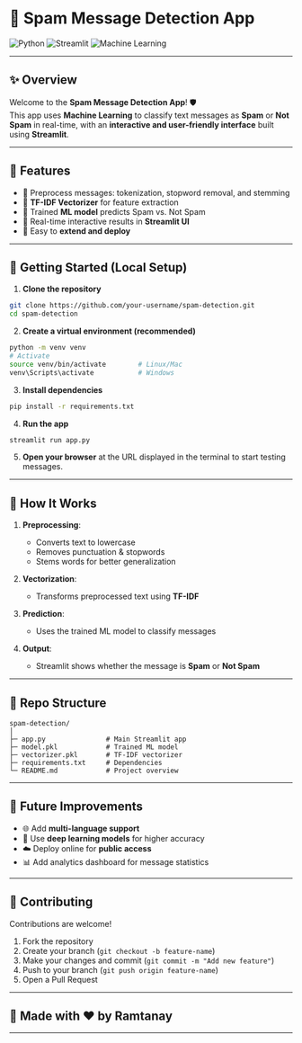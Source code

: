 
# 📨 Spam Message Detection App

![Python](https://img.shields.io/badge/Python-3.10-blue?style=for-the-badge&logo=python)
![Streamlit](https://img.shields.io/badge/Streamlit-1.28-orange?style=for-the-badge&logo=streamlit)
![Machine Learning](https://img.shields.io/badge/ML-Scikit--Learn-green?style=for-the-badge)

---

## ✨ Overview
Welcome to the **Spam Message Detection App**! 🛡️  
This app uses **Machine Learning** to classify text messages as **Spam** or **Not Spam** in real-time, with an **interactive and user-friendly interface** built using **Streamlit**.

---

## 🌟 Features
- 🔹 Preprocess messages: tokenization, stopword removal, and stemming  
- 🔹 **TF-IDF Vectorizer** for feature extraction  
- 🔹 Trained **ML model** predicts Spam vs. Not Spam  
- 🔹 Real-time interactive results in **Streamlit UI**  
- 🔹 Easy to **extend and deploy**  

---


## 🚀 Getting Started (Local Setup)
1. **Clone the repository**
```bash
git clone https://github.com/your-username/spam-detection.git
cd spam-detection
````

2. **Create a virtual environment (recommended)**

```bash
python -m venv venv
# Activate
source venv/bin/activate        # Linux/Mac
venv\Scripts\activate           # Windows
```

3. **Install dependencies**

```bash
pip install -r requirements.txt
```

4. **Run the app**

```bash
streamlit run app.py
```

5. **Open your browser** at the URL displayed in the terminal to start testing messages.

---

## 🧠 How It Works

1. **Preprocessing**:

   * Converts text to lowercase
   * Removes punctuation & stopwords
   * Stems words for better generalization

2. **Vectorization**:

   * Transforms preprocessed text using **TF-IDF**

3. **Prediction**:

   * Uses the trained ML model to classify messages

4. **Output**:

   * Streamlit shows whether the message is **Spam** or **Not Spam**

---

## 📁 Repo Structure

```
spam-detection/
│
├─ app.py               # Main Streamlit app
├─ model.pkl            # Trained ML model
├─ vectorizer.pkl       # TF-IDF vectorizer
├─ requirements.txt     # Dependencies
└─ README.md            # Project overview
```

---

## 🔮 Future Improvements

* 🌐 Add **multi-language support**
* 🤖 Use **deep learning models** for higher accuracy
* ☁️ Deploy online for **public access**
* 📊 Add analytics dashboard for message statistics

---

## 🤝 Contributing

Contributions are welcome!

1. Fork the repository
2. Create your branch (`git checkout -b feature-name`)
3. Make your changes and commit (`git commit -m "Add new feature"`)
4. Push to your branch (`git push origin feature-name`)
5. Open a Pull Request

---


## 🎉 Made with ❤️ by Ramtanay

---


